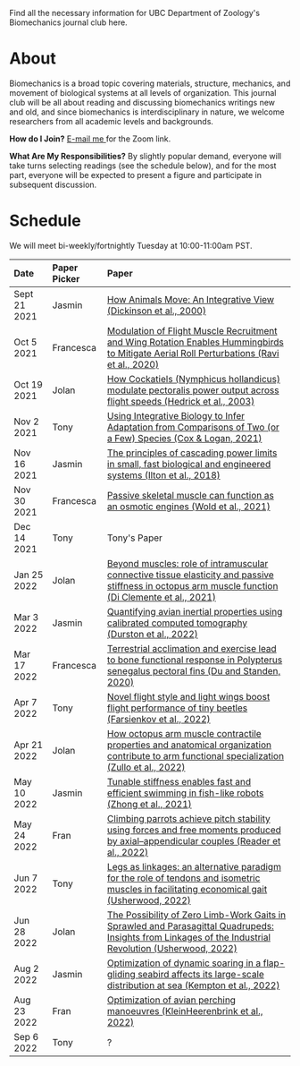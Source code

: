 Find all the necessary information for UBC Department of Zoology's Biomechanics journal club here. 

# About
Biomechanics is a broad topic covering materials, structure, mechanics, and movement of biological systems at all levels of organization. This journal club will be all about reading and discussing biomechanics writings new and old, and since biomechanics is interdisciplinary in nature, we welcome researchers from all academic levels and backgrounds.  

__How do I Join?__ <a href="mailto:jwong@zoology.ubc.ca"> E-mail me </a> for the Zoom link.

__What Are My Responsibilities?__ By slightly popular demand, everyone will take turns selecting readings (see the schedule below), and for the most part, everyone will be expected to present a figure and participate in subsequent discussion. 

# Schedule
We will meet bi-weekly/fortnightly Tuesday at 10:00-11:00am PST.

| Date | Paper Picker | Paper |
| :---------------- | :---------------- | :------------------------------------- |
| Sept 21 2021 | Jasmin | <a href="/ubc-zoology-biomechanics/papers/How animals move An integrative view.pdf">How Animals Move: An Integrative View (Dickinson et al., 2000)</a> |
| Oct 5 2021 | Francesca | <a href="/ubc-zoology-biomechanics/papers/Modulation of  Flight Muscle Recruitment and Wing Rotation Enables Hummingbirds to Mitigate Aeroial Roll Perturbations.pdf">Modulation of Flight Muscle Recruitment and Wing Rotation Enables Hummingbirds to Mitigate Aerial Roll Perturbations (Ravi et al., 2020)</a> |
| Oct 19 2021 | Jolan | <a href="/ubc-zoology-biomechanics/papers/How cockatiels modulate pectoralis power output across flight speeds.pdf">How Cockatiels (Nymphicus hollandicus) modulate pectoralis power output across flight speeds (Hedrick et al., 2003)</a> |
| Nov 2 2021 | Tony | <a href="/ubc-zoology-biomechanics/papers/Using Integrative Biology to Infer Adaptation from Comparisons of Two or a Few Species.pdf">Using Integrative Biology to Infer Adaptation from Comparisons of Two (or a Few) Species (Cox & Logan, 2021)</a> |
| Nov 16 2021 | Jasmin | <a href="/ubc-zoology-biomechanics/papers/The principles of cascading power limits in small fast biological and engineered systems.pdf">The principles of cascading power limits in small, fast biological and engineered systems (Ilton et al., 2018)</a> |
| Nov 30 2021 | Francesca | <a href="/ubc-zoology-biomechanics/papers/Passive skeletal muscle can function as an osmotic engine.pdf">Passive skeletal muscle can function as an osmotic engines (Wold et al., 2021)</a> |
| Dec 14 2021 | Tony | Tony's Paper |
| Jan 25 2022 | Jolan | <a href="/ubc-zoology-biomechanics/papers/Beyond muscles role of intramuscular connective tissue elasticity and passive stiffness in octopus arm muscle function.pdf">Beyond muscles: role of intramuscular connective tissue elasticity and passive stiffness in octopus arm muscle function (Di Clemente et al., 2021)</a> |
| Mar 3 2022 | Jasmin | <a href="/ubc-zoology-biomechanics/papers/Quantifying avian inertial properties using calibrated computed tomography.pdf">Quantifying avian inertial properties using calibrated computed tomography (Durston et al., 2022)</a> |
| Mar 17 2022 | Francesca | <a href="/ubc-zoology-biomechanics/papers/Terrestrial acclimation and exercise lead to bone functional response in Polypterus senegalus.pdf">Terrestrial acclimation and exercise lead to bone functional response in Polypterus senegalus pectoral fins (Du and Standen, 2020)</a> |
| Apr 7 2022 | Tony | <a href="/ubc-zoology-biomechanics/papers/Novel flight style and light wings boost flight performance of tiny beetles.pdf">Novel flight style and light wings boost flight performance of tiny beetles (Farsienkov et al., 2022)</a> |
| Apr 21 2022 | Jolan | <a href="/ubc-zoology-biomechanics/papers/How octopus arm muscle contractile properties and anatomical organization contribute to arm functional specialization.pdf">How octopus arm muscle contractile properties and anatomical organization contribute to arm functional specialization (Zullo et al., 2022)</a> |
| May 10 2022 | Jasmin | <a href="/ubc-zoology-biomechanics/papers/Tunable stiffness enables fast and efficient swimming in fish-like robots.pdf">Tunable stiffness enables fast and efficient swimming in fish-like robots (Zhong et al., 2021)</a> |
| May 24 2022 | Fran | <a href="/ubc-zoology-biomechanics/papers/Climbing parrots achieve pitch stability using forces and free moments produced by axial–appendicular couples.pdf">Climbing parrots achieve pitch stability using forces and free moments produced by axial–appendicular couples (Reader et al., 2022)</a> |
| Jun 7 2022 | Tony | <a href="/ubc-zoology-biomechanics/papers/Legs as linkages: an alternative paradigm for the role of tendons and isometric muscles in facilitating economical gait.pdf">Legs as linkages: an alternative paradigm for the role of tendons and isometric muscles in facilitating economical gait (Usherwood, 2022)</a> |
| Jun 28 2022 | Jolan | <a href="/ubc-zoology-biomechanics/papers/The Possibility of Zero Limb-Work Gaits in Sprawled and Parasagittal Quadrupeds: Insights from Linkages of the Industrial Revolution.pdf">The Possibility of Zero Limb-Work Gaits in Sprawled and Parasagittal Quadrupeds: Insights from Linkages of the Industrial Revolution (Usherwood, 2022)</a> |
| Aug 2 2022 | Jasmin | <a href="/ubc-zoology-biomechanics/papers/kempton2022optimization.pdf">Optimization of dynamic soaring in a flap-gliding seabird affects its large-scale distribution at sea (Kempton et al., 2022)</a> |
| Aug 23 2022 | Fran | <a href="/ubc-zoology-biomechanics/papers/KleinHeerenbrink2022perching.pdf">Optimization of avian perching manoeuvres (KleinHeerenbrink et al., 2022)</a> |
| Sep 6 2022 | Tony | ? |
